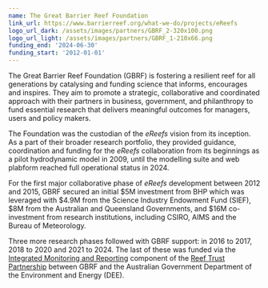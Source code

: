 ```yaml
---
name: The Great Barrier Reef Foundation
link_url: https://www.barrierreef.org/what-we-do/projects/eReefs
logo_url_dark: /assets/images/partners/GBRF_2-320x100.png
logo_url_light: /assets/images/partners/GBRF_1-210x66.png
funding_end: '2024-06-30'
funding_start: '2012-01-01'
---
```

The Great Barrier Reef Foundation (GBRF) is fostering a resilient reef for all generations by catalysing and funding science that informs, encourages and inspires. They aim to promote a strategic, collaborative and coordinated approach with their partners in business, government, and philanthropy to fund essential research that delivers meaningful outcomes for managers, users and policy makers.

The Foundation was the custodian of the *eReefs* vision from its inception.  As a part of their broader research portfolio, they provided guidance, coordination and funding for the *eReefs* collaboration from its beginnings as a pilot hydrodynamic model in 2009, until the modelling suite and web plabform reached full operational status in 2024.

For the first major collaborative phase of *eReefs* development between 2012 and 2015, GBRF secured an initial $5M investment from BHP which was leveraged with $4.9M from the Science Industry Endowment Fund (SIEF), $8M from the Australian and Queensland Governments, and $16M co-investment from research institutions, including CSIRO, AIMS and the Bureau of Meteorology.

Three more research phases followed with GBRF support: in 2016 to 2017, 2018 to 2020 and 2021 to 2024. The last of these was funded via the [Integrated Monitoring and Reporting](https://www.barrierreef.org/what-we-do/reef-trust-partnership/integrated-monitoring-and-reporting) component of the [Reef Trust Partnership](https://barrierreef.org/what-we-do/reef-trust-partnership) between GBRF and the Australian Government Department of the Environment and Energy (DEE).
